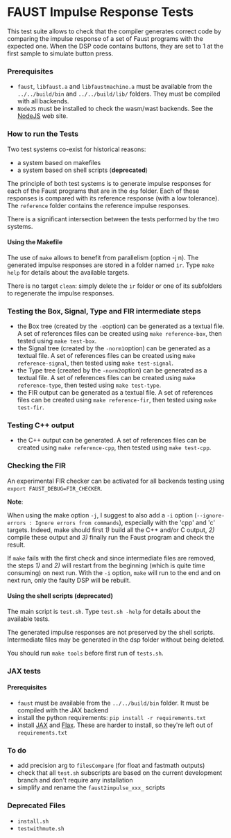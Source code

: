 # FAUST Impulse Response Tests #

This test suite allows to check that the compiler generates correct code by comparing the impulse response of a set of Faust programs with the expected one. When the DSP code contains buttons, they are set to 1 at the first sample to simulate button press.

### Prerequisites

- `faust`, `libfaust.a` and `libfaustmachine.a` must be available from the `../../build/bin` and `../../build/lib/` folders. They must be compiled with all backends.
- `NodeJS` must be installed to check the wasm/wast backends. See the [NodeJS](https://nodejs.org/) web site.

### How to run the Tests

Two test systems co-exist for historical reasons:
- a system based on makefiles
- a system based on shell scripts (**deprecated**)

The principle of both test systems is to generate impulse responses for each of the Faust programs that are in the `dsp` folder. Each of these responses is compared with its reference response (with a low tolerance). The `reference` folder contains the reference impulse responses.

There is a significant intersection between the tests performed by the two systems.

#### Using the Makefile

The use of `make` allows to benefit from parallelism (option -j n).
The generated impulse responses are stored in a folder named `ir`.
Type `make help` for details about the available targets.

There is no target `clean`: simply delete the `ir` folder or one of its subfolders to regenerate the impulse responses.

### Testing the Box, Signal, Type and FIR intermediate steps

- the Box tree (created by the `-e`option) can be generated as a textual file. A set of references files can be created using `make reference-box`, then tested using `make test-box`.
- the Signal tree (created by the `-norm1`option) can be generated as a textual file. A set of references files can be created using `make reference-signal`, then tested using `make test-signal`.
- the Type tree (created by the `-norm2`option) can be generated as a textual file. A set of references files can be created using `make reference-type`, then tested using `make test-type`.
- the FIR output can be generated as a textual file. A set of references files can be created using `make reference-fir`, then tested using `make test-fir`.

### Testing C++ output

- the C++ output can be generated. A set of references files can be created using `make reference-cpp`, then tested using `make test-cpp`.


### Checking the FIR

An experimental FIR checker can be activated for all backends testing using `export FAUST_DEBUG=FIR_CHECKER`.

**Note**:

When using the make option `-j`, I suggest to also add a `-i` option (`--ignore-errors : Ignore errors from commands`), especially with the 'cpp' and 'c' targets. Indeed, make should first _1)_ build all the C++ and/or C output, _2)_ compile these output and _3)_ finally run the Faust program and check the result.

If `make` fails with the first check and since intermediate files are removed, the steps _1)_ and _2)_ will restart from the beginning (which is quite time consuming) on next run. With the `-i` option, `make` will run to the end and on next run, only the faulty DSP will be rebuilt.

#### Using the shell scripts (**deprecated**)

The main script is `test.sh`. Type `test.sh -help` for details about the available tests.

The generated impulse responses are not preserved by the shell scripts. Intermediate files may be generated in the dsp folder without being deleted.

You should run `make tools` before first run of `tests.sh`.

### JAX tests

#### Prerequisites

- `faust` must be available from the `../../build/bin` folder. It must be compiled with the JAX backend
- install the python requirements: `pip install -r requirements.txt`
- install [JAX](https://jax.readthedocs.io/en/latest/) and [Flax](https://flax.readthedocs.io/en/latest/). These are harder to install, so they're left out of `requirements.txt`

### To do

- add precision arg to `filesCompare` (for float and fastmath outputs)
- check that all `test.sh` subscripts are based on the current development branch and don't require any installation
- simplify and rename the `faust2impulse_xxx_` scripts

### Deprecated Files
- `install.sh`
- `testwithmute.sh`
